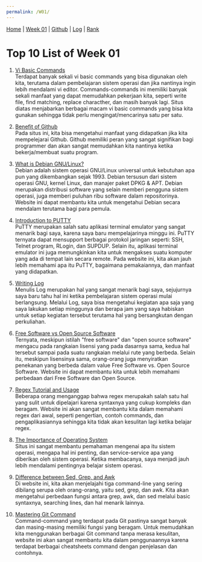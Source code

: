 ```yaml
---
permalink: /W01/
---
```


[Home](https://nadifahsn.github.io/os211/) | [Week 01](https://nadifahsn.github.io/os211/W01/) | [Github](https://github.com/nadifahsn/os211/) | [Log](https://github.com/nadifahsn/os211/blob/master/TXT/mylog.txt) | [Rank](https://github.com/nadifahsn/os211/blob/master/TXT/myrank.txt)

# Top 10 List of Week 01

1. [Vi Basic Commands](https://kb.iu.edu/d/afdc)<br>
    Terdapat banyak sekali vi basic commands yang bisa digunakan oleh kita, terutama dalam pembelajaran sistem operasi dan jika nantinya ingin lebih mendalami vi editor. Commands-commands ini memiliki banyak sekali manfaat yang dapat memudahkan pekerjaan kita, seperti write file, find matching, replace characther, dan masih banyak lagi. Situs diatas menjabarkan berbagai macam vi basic commands yang bisa kita gunakan sehingga tidak perlu mengingat/mencarinya satu per satu.

2. [Benefit of Github](https://apiumhub.com/tech-blog-barcelona/using-github/)<br>
    Pada situs ini, kita bisa mengetahui manfaat yang didapatkan jika kita mempelejarai Github. Github memiliki peran yang sangat signifikan bagi programmer dan akan sangat memudahkan kita nantinya ketika bekerja/membuat suatu program.

3. [What is Debian GNU/Linux?](https://www.debian.org/releases/jessie/amd64/ch01s03.html.en)<br>
    Debian adalah sistem operasi GNU/Linux universal untuk kebutuhan apa pun yang dikembangkan sejak 1993. Debian tersusun dari sistem operasi GNU, kernel Linux, dan manajer paket DPKG & APT. Debian merupakan distribusi software yang selain memberi pengguna sistem operasi, juga memberi puluhan ribu software dalam repositorinya. Website ini dapat membantu kita untuk mengetahui Debian secara mendalam terutama bagi para pemula.

4. [Introduction to PUTTY](https://pandorafms.com/blog/putty/)<br>
    PuTTY merupakan salah satu aplikasi terminal emulator yang sangat menarik bagi saya, karena saya baru mempelajarinya minggu ini. PuTTY ternyata dapat mensupport berbagai protokol jaringan seperti: SSH, Telnet program, RLogin, dan SUPDUP.  Selain itu, aplikasi terminal emulator ini juga memungkinkan kita untuk mengakses suatu komputer yang ada di tempat lain secara remote. Pada website ini, kita akan jauh lebih memahami apa itu PuTTY, bagaimana pemakaiannya, dan manfaat yang didapatkan.

5. [Writing Log](https://github.com/nadifahsn/os211/blob/master/TXT/mylog.txt)<br>
    Menulis Log merupakan hal yang sangat menarik bagi saya, sejujurnya saya baru tahu hal ini ketika pembelajaran sistem operasi mulai berlangsung. Melalui Log, saya bisa mengetahui kegiatan apa saja yang saya lakukan setiap minggunya dan berapa jam yang saya habiskan untuk setiap kegiatan tersebut terutama hal yang bersangkutan dengan perkuliahan.

6. [Free Software vs Open Source Software](https://www.geeksforgeeks.org/difference-between-free-software-and-open-source-software/)<br>
    Ternyata, meskipun istilah "free software" dan "open source software" mengacu pada rangkaian lisensi yang pada dasarnya sama, kedua hal tersebut sampai pada suatu rangkaian melalui rute yang berbeda. Selain itu, meskipun lisensinya sama, orang-orang juga menyiratkan penekanan yang berbeda dalam value Free Software vs. Open Source Software. Website ini dapat membantu kita untuk lebih memahami perbedaan dari Free Software dan Open Source.

7. [Regex Tutorial and Usage](https://github.com/dwyl/learn-regex)<br>
    Beberapa orang menganggap bahwa regex merupakah salah satu hal yang sulit untuk dipelajari karena syntaxnya yang cukup kompleks dan beragam. Website ini akan sangat membantu kita dalam memahami regex dari awal, seperti pengertian, contoh commands, dan pengaplikasiannya sehingga kita tidak akan kesulitan lagi ketika belajar regex.

8. [The Importance of Operating System](https://www.geeksforgeeks.org/functions-of-operating-system/)<br>
    Situs ini sangat membantu pemahaman mengenai apa itu sistem operasi, mengapa hal ini penting, dan service-service apa yang diberikan oleh sistem operasi. Ketika membacanya, saya menjadi jauh lebih mendalami pentingnya belajar sistem operasi.

9. [Difference between Sed, Grep, and Awk](https://www.baeldung.com/linux/grep-sed-awk-differences)<br>
    Di website ini, kita akan menjelajahi tiga command-line yang sering dibilang serupa oleh orang-orang, yaitu sed, grep, dan awk. Kita akan mengetahui perbedaan fungsi antara grep, awk, dan sed melalui basic syntaxnya, searching lines, dan hal menarik lainnya.

10. [Mastering Git Command](https://www.edureka.co/blog/git-commands-with-example/)<br>
    Command-command yang terdapat pada Git pastinya sangat banyak dan masing-masing memiliki fungsi yang beragam. Untuk memudahkan kita menggunakan berbagai Git command tanpa merasa kesulitan, website ini akan sangat membantu kita dalam penggunaannya karena terdapat berbagai cheatsheets command dengan penjelasan dan contohnya.
